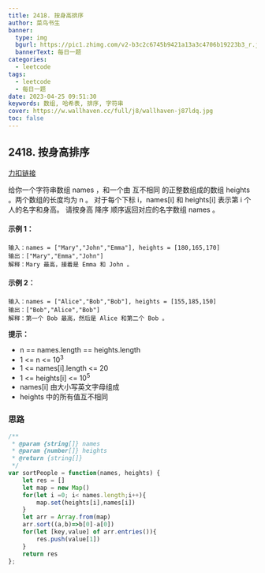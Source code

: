 ```yaml
---
title: 2418. 按身高排序
author: 菜鸟书生
banner:
  type: img
  bgurl: https://pic1.zhimg.com/v2-b3c2c6745b9421a13a3c4706b19223b3_r.jpg
  bannerText: 每日一题
categories:
  - leetcode
tags:
  - leetcode
  - 每日一题
date: 2023-04-25 09:51:30
keywords: 数组, 哈希表, 排序, 字符串
cover: https://w.wallhaven.cc/full/j8/wallhaven-j87ldq.jpg
toc: false
---
```


## 2418. 按身高排序
[力扣链接](https://leetcode.cn/problems/sort-the-people/)

给你一个字符串数组 names ，和一个由 互不相同 的正整数组成的数组 heights 。两个数组的长度均为 n 。
对于每个下标 i，names[i] 和 heights[i] 表示第 i 个人的名字和身高。
请按身高 降序 顺序返回对应的名字数组 names 。

 

#### **示例 1：**
```
输入：names = ["Mary","John","Emma"], heights = [180,165,170]
输出：["Mary","Emma","John"]
解释：Mary 最高，接着是 Emma 和 John 。
```
#### **示例 2：**
```
输入：names = ["Alice","Bob","Bob"], heights = [155,185,150]
输出：["Bob","Alice","Bob"]
解释：第一个 Bob 最高，然后是 Alice 和第二个 Bob 。
```

**提示：**
* n == names.length == heights.length
* 1 <= n <= 10<sup>3</sup>
* 1 <= names[i].length <= 20
* 1 <= heights[i] <= 10<sup>5</sup>
* names[i] 由大小写英文字母组成
* heights 中的所有值互不相同

### 思路
```javascript
/**
 * @param {string[]} names
 * @param {number[]} heights
 * @return {string[]}
 */
var sortPeople = function(names, heights) {
    let res = []
    let map = new Map()
    for(let i =0; i< names.length;i++){
        map.set(heights[i],names[i])
    }
    let arr = Array.from(map)
    arr.sort((a,b)=>b[0]-a[0])
    for(let [key,value] of arr.entries()){
        res.push(value[1])
    }
    return res
};
```